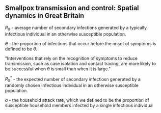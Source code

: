 ## Smallpox transmission and control: Spatial dynamics in Great Britain

$R_0$ - average number of secondary infections generated by a typically infectious individual in an otherwise susceptible population.

$\theta$ - the proportion of infections that occur before the onset of symptoms is defined to be $\theta$.

"Interventions that rely on the
recognition of symptoms to reduce transmission, such as case
isolation and contact tracing, are more likely to be successful when $\theta$ is small than when it is large."

$R_0^*$ - the expected number of secondary infectiosn generated by a randomly chosen infectious individual in an otherwise susceptible population.

$a$ -  the household attack rate, which we
defined to be the proportion of susceptible household members
infected by a single infectious individual


<!--stackedit_data:
eyJoaXN0b3J5IjpbMjA2MTk0NzcyNSwyMTIzNTczNDY0LDUyOD
k5MTAzNCw0OTc1NDQ4NjcsMTc4Njc5ODc1MSwxMjk4NDQ1OTkx
XX0=
-->